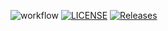 ![workflow](https://github.com/<UserName>/<RepositoryName>/actions/workflows/main.yml/badge.svg)
[![LICENSE](https://img.shields.io/github/license/<github-username>/sem.svg?style=flat-square)](https://github.com/<github-username>/sem/blob/master/LICENSE)
[![Releases](https://img.shields.io/github/release/<github-username>/sem/all.svg?style=flat-square)](https://github.com/<github-username>/sem/releases)